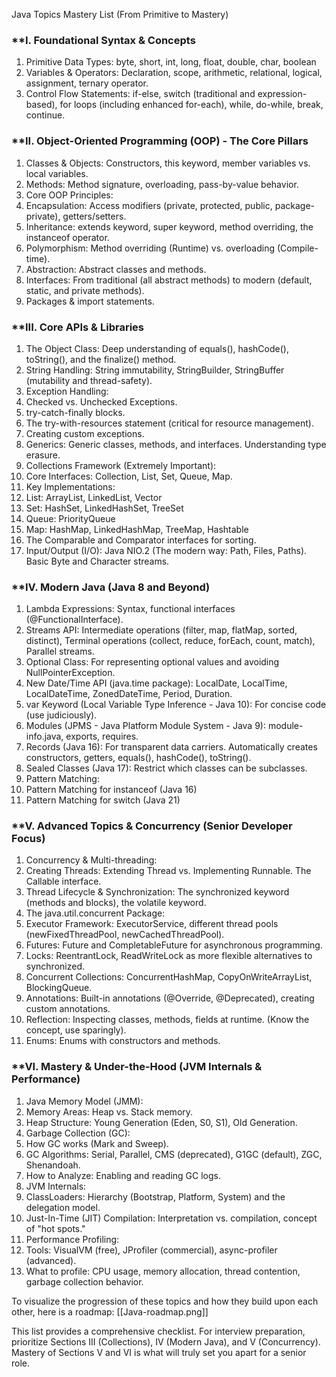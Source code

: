 Java Topics Mastery List (From Primitive to Mastery)
### **I. Foundational Syntax & Concepts

1. Primitive Data Types: byte, short, int, long, float, double, char, boolean
2. Variables & Operators: Declaration, scope, arithmetic, relational, logical, assignment, ternary operator.
3. Control Flow Statements: if-else, switch (traditional and expression-based), for loops (including enhanced for-each), while, do-while, break, continue.

### **II. Object-Oriented Programming (OOP) - The Core Pillars

1. Classes & Objects: Constructors, this keyword, member variables vs. local variables.
2. Methods: Method signature, overloading, pass-by-value behavior.
3. Core OOP Principles:
4. Encapsulation: Access modifiers (private, protected, public, package-private), getters/setters.
5. Inheritance: extends keyword, super keyword, method overriding, the instanceof operator.
6. Polymorphism: Method overriding (Runtime) vs. overloading (Compile-time).
7. Abstraction: Abstract classes and methods.
8. Interfaces: From traditional (all abstract methods) to modern (default, static, and private methods).
9. Packages & import statements.

### **III. Core APIs & Libraries

1. The Object Class: Deep understanding of equals(), hashCode(), toString(), and the finalize() method.
2. String Handling: String immutability, StringBuilder, StringBuffer (mutability and thread-safety).
3. Exception Handling:
4. Checked vs. Unchecked Exceptions.
5. try-catch-finally blocks.
6. The try-with-resources statement (critical for resource management).
7. Creating custom exceptions.
8. Generics: Generic classes, methods, and interfaces. Understanding type erasure.
9. Collections Framework (Extremely Important):
10. Core Interfaces: Collection, List, Set, Queue, Map.
11. Key Implementations:
12. List: ArrayList, LinkedList, Vector
13. Set: HashSet, LinkedHashSet, TreeSet
14. Queue: PriorityQueue
15. Map: HashMap, LinkedHashMap, TreeMap, Hashtable
16. The Comparable and Comparator interfaces for sorting.
17. Input/Output (I/O): Java NIO.2 (The modern way: Path, Files, Paths). Basic Byte and Character streams.

### **IV. Modern Java (Java 8 and Beyond)

1. Lambda Expressions: Syntax, functional interfaces (@FunctionalInterface).
2. Streams API: Intermediate operations (filter, map, flatMap, sorted, distinct), Terminal operations (collect, reduce, forEach, count, match), Parallel streams.
3. Optional Class: For representing optional values and avoiding NullPointerException.
4. New Date/Time API (java.time package): LocalDate, LocalTime, LocalDateTime, ZonedDateTime, Period, Duration.
5. var Keyword (Local Variable Type Inference - Java 10): For concise code (use judiciously).
6. Modules (JPMS - Java Platform Module System - Java 9): module-info.java, exports, requires.
7. Records (Java 16): For transparent data carriers. Automatically creates constructors, getters, equals(), hashCode(), toString().
8. Sealed Classes (Java 17): Restrict which classes can be subclasses.
9. Pattern Matching:
10. Pattern Matching for instanceof (Java 16)
11. Pattern Matching for switch (Java 21)

### **V. Advanced Topics & Concurrency (Senior Developer Focus)

1. Concurrency & Multi-threading:
2. Creating Threads: Extending Thread vs. Implementing Runnable. The Callable interface.
3. Thread Lifecycle & Synchronization: The synchronized keyword (methods and blocks), the volatile keyword.
4. The java.util.concurrent Package:
5. Executor Framework: ExecutorService, different thread pools (newFixedThreadPool, newCachedThreadPool).
6. Futures: Future and CompletableFuture for asynchronous programming.
7. Locks: ReentrantLock, ReadWriteLock as more flexible alternatives to synchronized.
8. Concurrent Collections: ConcurrentHashMap, CopyOnWriteArrayList, BlockingQueue.
9. Annotations: Built-in annotations (@Override, @Deprecated), creating custom annotations.
10. Reflection: Inspecting classes, methods, fields at runtime. (Know the concept, use sparingly).
11. Enums: Enums with constructors and methods.
### **VI. Mastery & Under-the-Hood (JVM Internals & Performance)

1. Java Memory Model (JMM):
2. Memory Areas: Heap vs. Stack memory.
3. Heap Structure: Young Generation (Eden, S0, S1), Old Generation.
4. Garbage Collection (GC):
5. How GC works (Mark and Sweep).
6. GC Algorithms: Serial, Parallel, CMS (deprecated), G1GC (default), ZGC, Shenandoah.
7. How to Analyze: Enabling and reading GC logs.
8. JVM Internals:
9. ClassLoaders: Hierarchy (Bootstrap, Platform, System) and the delegation model.
10. Just-In-Time (JIT) Compilation: Interpretation vs. compilation, concept of "hot spots."
11. Performance Profiling:
12. Tools: VisualVM (free), JProfiler (commercial), async-profiler (advanced).
13. What to profile: CPU usage, memory allocation, thread contention, garbage collection behavior.

To visualize the progression of these topics and how they build upon each other, here is a roadmap: [[Java-roadmap.png]]

This list provides a comprehensive checklist. For interview preparation, prioritize Sections III (Collections), IV (Modern Java), and V (Concurrency). Mastery of Sections V and VI is what will truly set you apart for a senior role.

